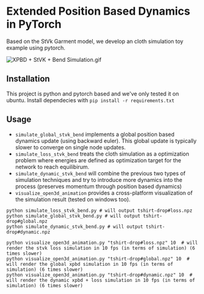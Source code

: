 # Extended Position Based Dynamics in PyTorch
Based on the StVk Garment model, we develop an cloth simulation toy example using pytorch.

![XPBD + StVK + Bend Simulation.gif](./assets/XPBD%20%2B%20StVK%20%2B%20Bend%20Simulation.gif)

## Installation
This project is python and pytorch based and we've only tested it on ubuntu. Install dependecies with `pip install -r requirements.txt`

## Usage
- `simulate_global_stvk_bend` implements a global position based dynamics update (using backward euler). This global update is typically slower to converge on single node updates.
- `simulate_loss_stvk_bend` treats the cloth simulation as a optimization problem where energies are defined as optimization target for the network to reach equilibirum.
- `simulate_dynamic_stvk_bend` will combine the previous two types of simulation techniques and try to introduce more dynamics into the process (preserves momentum through position based dynamics)
- `visualize_open3d_animation` provides a cross-platform visualization of the simulation result (tested on windows too).

```shell
python simulate_loss_stvk_bend.py # will output tshirt-drop#loss.npz
python simulate_global_stvk_bend.py # will output tshirt-drop#global.npz
python simulate_dynamic_stvk_bend.py # will output tshirt-drop#dynamic.npz

python visualize_open3d_animation.py "tshirt-drop#loss.npz" 10  # will render the stvk loss simulation in 10 fps (in terms of simulation) (6 times slower)
python visualize_open3d_animation.py "tshirt-drop#global.npz" 10  # will render the global xpbd simulation in 10 fps (in terms of simulation) (6 times slower)
python visualize_open3d_animation.py "tshirt-drop#dynamic.npz" 10  # will render the dynamic xpbd + loss simulation in 10 fps (in terms of simulation) (6 times slower)
```
